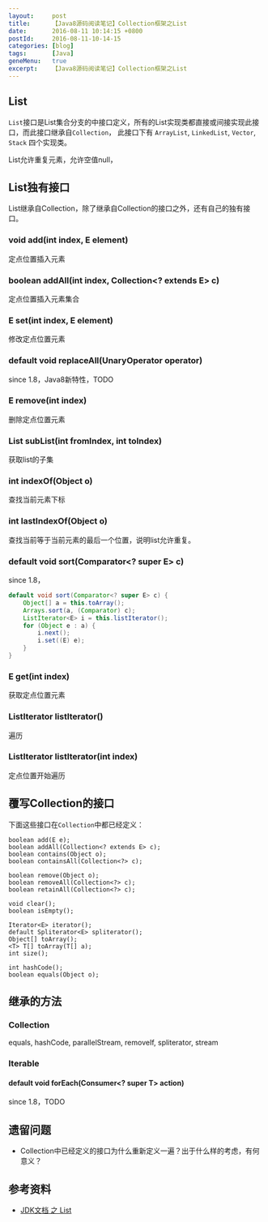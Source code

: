 ```yaml
---
layout:     post
title:      【Java8源码阅读笔记】Collection框架之List
date:       2016-08-11 10:14:15 +0800
postId:     2016-08-11-10-14-15
categories: [blog]
tags:       [Java]
geneMenu:   true
excerpt:    【Java8源码阅读笔记】Collection框架之List
---
```

## List
`List`接口是List集合分支的中接口定义，所有的List实现类都直接或间接实现此接口，而此接口继承自`Collection`，
此接口下有 `ArrayList`, `LinkedList`, `Vector`, `Stack` 四个实现类。

List允许重复元素，允许空值null，

## List独有接口
List继承自Collection，除了继承自Collection的接口之外，还有自己的独有接口。

### void add(int index, E element)
定点位置插入元素

### boolean addAll(int index, Collection<? extends E> c)
定点位置插入元素集合

### E set(int index, E element)
修改定点位置元素

### default void replaceAll(UnaryOperator<E> operator)
since 1.8，Java8新特性，TODO

### E remove(int index)
删除定点位置元素

### List<E> subList(int fromIndex, int toIndex)
获取list的子集

### int indexOf(Object o)
查找当前元素下标

### int lastIndexOf(Object o)
查找当前等于当前元素的最后一个位置，说明list允许重复。

### default void sort(Comparator<? super E> c)
since 1.8，
```java
default void sort(Comparator<? super E> c) {
    Object[] a = this.toArray();
    Arrays.sort(a, (Comparator) c);
    ListIterator<E> i = this.listIterator();
    for (Object e : a) {
        i.next();
        i.set((E) e);
    }
}
```


### E get(int index)
获取定点位置元素

### ListIterator<E> listIterator()
遍历

### ListIterator<E> listIterator(int index)
定点位置开始遍历

## 覆写Collection的接口
下面这些接口在`Collection`中都已经定义：

    boolean add(E e);
    boolean addAll(Collection<? extends E> c);
    boolean contains(Object o);
    boolean containsAll(Collection<?> c);

    boolean remove(Object o);
    boolean removeAll(Collection<?> c);
    boolean retainAll(Collection<?> c);

    void clear();
    boolean isEmpty();

    Iterator<E> iterator();
    default Spliterator<E> spliterator();
    Object[] toArray();
    <T> T[] toArray(T[] a);
    int size();

    int hashCode();
    boolean equals(Object o);

## 继承的方法

### Collection

equals, hashCode, parallelStream, removeIf, spliterator, stream

### Iterable

#### default void forEach(Consumer<? super T> action)
since 1.8，TODO

## 遗留问题

* Collection中已经定义的接口为什么重新定义一遍？出于什么样的考虑，有何意义？

## 参考资料

* [JDK文档 之 List](https://docs.oracle.com/javase/8/docs/api/java/util/List.html)


```java
```


